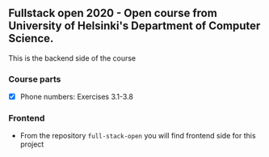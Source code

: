 ## Fullstack open 2020 - Open course from University of Helsinki's Department of Computer Science.

This is the backend side of the course

### Course parts

- [x] Phone numbers: Exercises 3.1-3.8

### Frontend

- From the repository `full-stack-open` you will find frontend side for this project
